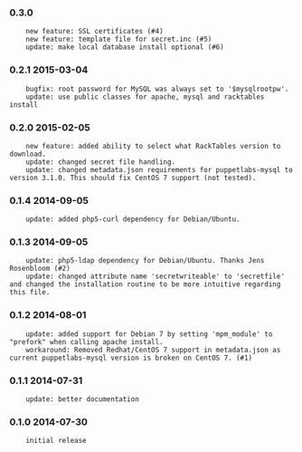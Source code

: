 ### 0.3.0
        new feature: SSL certificates (#4)
        new feature: template file for secret.inc (#5)
        update: make local database install optional (#6)

### 0.2.1 2015-03-04
        bugfix: root password for MySQL was always set to '$mysqlrootpw'.
        update: use public classes for apache, mysql and racktables install

### 0.2.0 2015-02-05
        new feature: added ability to select what RackTables version to download.
        update: changed secret file handling.
        update: changed metadata.json requirements for puppetlabs-mysql to version 3.1.0. This should fix CentOS 7 support (not tested).

### 0.1.4 2014-09-05
        update: added php5-curl dependency for Debian/Ubuntu.

### 0.1.3 2014-09-05
        update: php5-ldap dependency for Debian/Ubuntu. Thanks Jens Rosenbloom (#2)
        update: changed attribute name 'secretwriteable' to 'secretfile' and changed the installation routine to be more intuitive regarding this file.

### 0.1.2 2014-08-01
        update: added support for Debian 7 by setting 'mpm_module' to "prefork" when calling apache install.
        workaround: Removed Redhat/CentOS 7 support in metadata.json as current puppetlabs-mysql version is broken on CentOS 7. (#1)

### 0.1.1 2014-07-31
        update: better documentation

### 0.1.0 2014-07-30
        initial release
